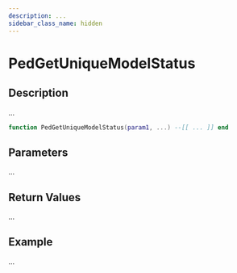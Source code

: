 ```yaml
---
description: ...
sidebar_class_name: hidden
---
```


# PedGetUniqueModelStatus

## Description

...

```lua
function PedGetUniqueModelStatus(param1, ...) --[[ ... ]] end
```

## Parameters

...

## Return Values

...

## Example

...

